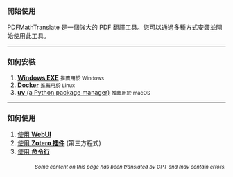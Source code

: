 ### 開始使用

PDFMathTranslate 是一個強大的 PDF 翻譯工具。您可以通過多種方式安裝並開始使用此工具。

---

### 如何安裝

1. [**Windows EXE**](./INSTALLATION_winexe.md) <small>推薦用於 Windows</small>
2. [**Docker**](./INSTALLATION_docker.md) <small>推薦用於 Linux</small>
3. [**uv** (a Python package manager)](./INSTALLATION_uv.md) <small>推薦用於 macOS</small>

---

### 如何使用

1. [使用 **WebUI**](./USAGE_webui.md)
2. [使用 **Zotero 插件**](https://github.com/guaguastandup/zotero-pdf2zh) (第三方程式)
3. [使用 **命令行**](./USAGE_commandline.md)

<div align="right"> 
<h6><small>Some content on this page has been translated by GPT and may contain errors.</small></h6>